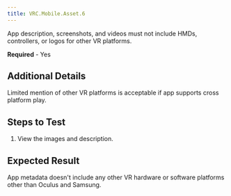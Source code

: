 ```yaml
---
title: VRC.Mobile.Asset.6
---
```

App description, screenshots, and videos must not include HMDs, controllers, or logos for other VR platforms.

**Required** - Yes

## Additional Details

Limited mention of other VR platforms is acceptable if app supports cross platform play.

## Steps to Test

1. View the images and description.
## Expected Result

App metadata doesn't include any other VR hardware or software platforms other than Oculus and Samsung.

